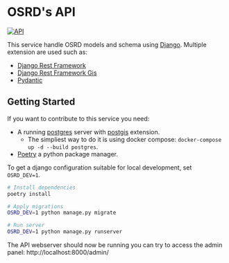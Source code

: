 # OSRD's API

[![API](https://github.com/DGEXSolutions/osrd/actions/workflows/api.yml/badge.svg)](https://github.com/DGEXSolutions/osrd/actions/workflows/api.yml)

This service handle OSRD models and schema using [Django](https://www.djangoproject.com/).
Multiple extension are used such as:
  - [Django Rest Framework](https://www.django-rest-framework.org/)
  - [Django Rest Framework Gis](https://github.com/openwisp/django-rest-framework-gis)
  - [Pydantic](https://pydantic-docs.helpmanual.io/)

## Getting Started

If you want to contribute to this service you need:

- A running [postgres](https://www.postgresql.org/) server with [postgis](https://postgis.net/)
extension.
  - The simpliest way to do it is using docker compose: `docker-compose up -d --build postgres`.
- [Poetry](https://python-poetry.org/) a python package manager.

To get a django configuration suitable for local development, set `OSRD_DEV=1`.

```sh
# Install dependencies
poetry install

# Apply migrations
OSRD_DEV=1 python manage.py migrate

# Run server
OSRD_DEV=1 python manage.py runserver
```

The API webserver should now be running you can try to access the admin panel: http://localhost:8000/admin/
